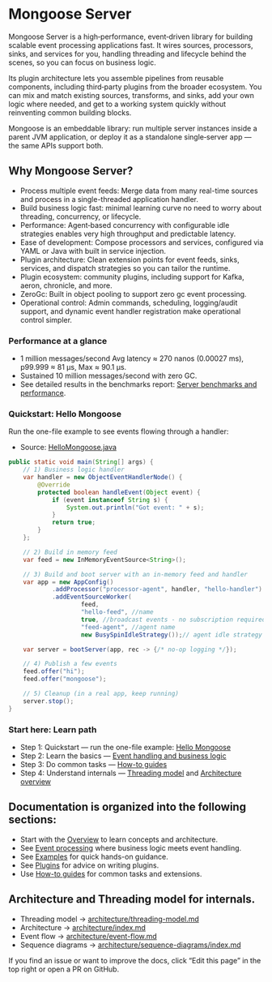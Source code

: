 # Mongoose Server

Mongoose Server is a high‑performance, event‑driven library for building scalable event processing applications fast.
It wires sources, processors, sinks, and services for you, handling threading and lifecycle behind the scenes, so you
can focus on business logic.

Its plugin architecture lets you assemble pipelines from reusable components, including third‑party plugins from the
broader ecosystem. You can mix and match existing sources, transforms, and sinks, add your own logic where needed, and
get to a working system quickly without reinventing common building blocks.

Mongoose is an embeddable library: run multiple server instances inside a parent JVM application, or deploy it as a
standalone single‑server app — the same APIs support both.

## Why Mongoose Server?

* Process multiple event feeds: Merge data from many real-time sources and process in a single-threaded application
  handler.
* Build business logic fast: minimal learning curve no need to worry about threading, concurrency, or lifecycle.
* Performance: Agent‑based concurrency with configurable idle strategies enables very high throughput and predictable
  latency.
* Ease of development: Compose processors and services, configured via YAML or Java with built in service injection.
* Plugin architecture: Clean extension points for event feeds, sinks, services, and dispatch strategies so you can
  tailor the runtime.
* Plugin ecosystem: community plugins, including support for Kafka, aeron, chronicle, and more.
* ZeroGc: Built in object pooling to support zero gc event processing.
* Operational control: Admin commands, scheduling, logging/audit support, and dynamic event handler registration
  make operational control simpler.

### Performance at a glance

- 1 million messages/second Avg latency ≈ 270 nanos (0.00027 ms), p99.999 ≈ 81 µs, Max ≈ 90.1 µs.
- Sustained 10 million messages/second with zero GC.
- See detailed results in the benchmarks
  report: [Server benchmarks and performance](reports/server-benchmarks-and-performance.md).

### Quickstart: Hello Mongoose

Run the one-file example to see events flowing through a handler:
- Source: [HelloMongoose.java](https://github.com/gregv12/fluxtion-server/blob/main/src/main/java/com/fluxtion/server/example/hellomongoose/HelloMongoose.java)

```java
public static void main(String[] args) {
    // 1) Business logic handler
    var handler = new ObjectEventHandlerNode() {
        @Override
        protected boolean handleEvent(Object event) {
            if (event instanceof String s) {
                System.out.println("Got event: " + s);
            }
            return true;
        }
    };

    // 2) Build in memory feed
    var feed = new InMemoryEventSource<String>();

    // 3) Build and boot server with an in-memory feed and handler
    var app = new AppConfig()
            .addProcessor("processor-agent", handler, "hello-handler")
            .addEventSourceWorker(
                    feed,
                    "hello-feed", //name
                    true, //broadcast events - no subscription required
                    "feed-agent", //agent name
                    new BusySpinIdleStrategy());// agent idle strategy

    var server = bootServer(app, rec -> {/* no-op logging */});

    // 4) Publish a few events
    feed.offer("hi");
    feed.offer("mongoose");

    // 5) Cleanup (in a real app, keep running)
    server.stop();
}
```

### Start here: Learn path
- Step 1: Quickstart — run the one-file example: [Hello Mongoose](https://github.com/gregv12/fluxtion-server/blob/main/src/main/java/com/fluxtion/server/example/hellomongoose/HelloMongoose.java)
- Step 2: Learn the basics — [Event handling and business logic](guide/event-processing-architecture.md)
- Step 3: Do common tasks — [How-to guides](how-to/how-to-subscribing-to-named-event-feeds.md)
- Step 4: Understand internals — [Threading model](architecture/threading-model.md) and [Architecture overview](architecture/overview.md)

## Documentation is organized into the following sections:

- Start with the [Overview](guide/overview.md) to learn concepts and architecture.
- See [Event processing](guide/event-processing-architecture.md) where business logic meets event handling.
- See [Examples](guide/file-and-memory-feeds-example.md) for quick hands-on guidance.
- See [Plugins](plugin/writing-a-message-sink-plugin.md) for advice on writing plugins.
- Use [How-to guides](how-to/how-to-subscribing-to-named-event-feeds.md) for common tasks and extensions.

## Architecture and Threading model for internals.

- Threading model → [architecture/threading-model.md](architecture/threading-model.md)
- Architecture → [architecture/index.md](architecture/architecture_index.md)
- Event flow → [architecture/event-flow.md](architecture/event-flow.md)
- Sequence diagrams → [architecture/sequence-diagrams/index.md](architecture/sequence-diagrams/index.md)

If you find an issue or want to improve the docs, click “Edit this page” in the top right or open a PR on GitHub.
